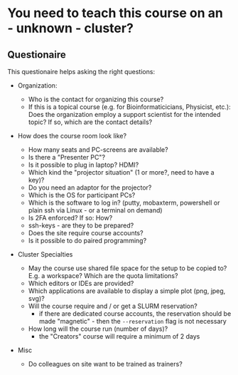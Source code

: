 # You need to teach this course on an - unknown - cluster?

## Questionaire

This questionaire helps asking the right questions:

- Organization:
    - Who is the contact for organizing this course? 
    - If this is a topical course (e.g. for Bioinformaticicians, Physicist, etc.): Does the organization employ a support scientist for the intended topic? If so, which are the contact details?

- How does the course room look like?
    - How many seats and PC-screens are available?
    - Is there a "Presenter PC"?
    - Is it possible to plug in laptop? HDMI?
    - Which kind the "projector situation" (1 or more?, need to have a key)?
    - Do you need an adaptor for the projector?
    - Which is the OS for participant PCs?
    - Which is the software to log in? (putty, mobaxterm, powershell or plain ssh via Linux - or a terminal on demand)
    - Is 2FA enforced? If so: How?
    - ssh-keys - are they to be prepared?
    - Does the site require course accounts?
    - Is it possible to do paired programming?

- Cluster Specialties
    - May the course use shared file space for the setup to be copied to? E.g. a workspace? Which are the quota limitations?
    - Which editors or IDEs are provided?
    - Which applications are available to display a simple plot (png, jpeg, svg)?
    - Will the course require and / or get a SLURM reservation?
      - if there are dedicated course accounts, the reservation should be made "magnetic" - then the `--reservation` flag is not necessary
    - How long will the course run (number of days)?
      - the "Creators" course will require a minimum of 2 days

- Misc
    - Do colleagues on site want to be trained as trainers?

